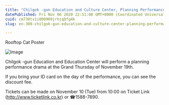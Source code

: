 ```yaml
---
title: "Chilgok -gun Education and Culture Center, Planning Performance Theater <Oktopbang Cat> Performance"
datePublished: Fri Nov 06 2020 22:51:08 GMT+0000 (Coordinated Universal Time)
cuid: cm730tv1i000909jrhjqbfg4k
slug: en-308-chilgok-gun-education-and-culture-center-planning-performance-theater-oktopbang-cat-performance

---
```



Rooftop Cat Poster

![Image](https://cdn.hashnode.com/res/hashnode/image/upload/v1739431876195/1904e44b-83e8-4c0c-a34b-30bc79673e57.jpeg)

Chilgok -gun Education and Education Center will perform a planning performance drama <Oktopbang Cat> at the Grand Thursday of November 19th.

If you bring your ID card on the day of the performance, you can see the discount fee.

Tickets can be made on November 10 (Tue) from 10:00 on Ticket Link (http://www.ticketlink.co.kr) or ☎1588-7890.